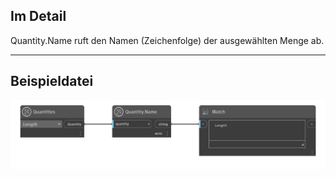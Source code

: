 ## Im Detail
Quantity.Name ruft den Namen (Zeichenfolge) der ausgewählten Menge ab.
___
## Beispieldatei

![Quantity.Name](./DynamoUnits.Quantity.Name_img.png)

